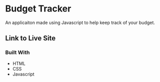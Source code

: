 # Budget Tracker

An applicaiton made using Javascript to help keep track of your budget.

## Link to Live Site

### Built With

* HTML
* CSS
* Javascript
